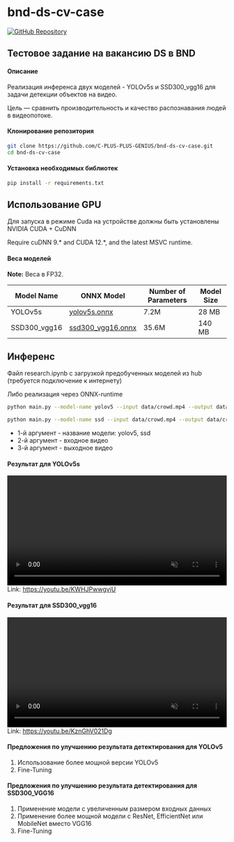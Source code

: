 # bnd-ds-cv-case

[![GitHub Repository](https://img.shields.io/badge/GitHub-Repository-blue?logo=github)](https://github.com/C-PLUS-PLUS-GENIUS/bnd-ds-cv-case)

## Тестовое задание на вакансию DS в BND

#### Описание
Реализация инференса двух моделей - YOLOv5s и SSD300_vgg16 для задачи детекции объектов на видео. 

Цель — сравнить производительность и качество распознавания людей в видеопотоке.

#### Клонирование репозитория

```bash
git clone https://github.com/C-PLUS-PLUS-GENIUS/bnd-ds-cv-case.git
cd bnd-ds-cv-case
```

#### Установка необходимых библиотек

```bash
pip install -r requirements.txt
```

## Использование GPU

Для запуска в режиме Cuda на устройстве должны быть установлены NVIDIA CUDA + CuDNN

Require cuDNN 9.* and CUDA 12.*, and the latest MSVC runtime.

#### Веса моделей

**Note:** Веса в FP32.

| Model Name   | ONNX Model                                                                                                     | Number of Parameters | Model Size |
| ------------ | -------------------------------------------------------------------------------------------------------------- | -------------------- | ---------- |
| YOLOv5s      | [yolov5s.onnx](https://github.com/C-PLUS-PLUS-GENIUS/bnd-ds-cv-case/tree/main/weights/yolov5s.onnx)            | 7.2M                 | 28 MB      |
| SSD300_vgg16 | [ssd300_vgg16.onnx](https://github.com/C-PLUS-PLUS-GENIUS/bnd-ds-cv-case/tree/main/weights/ssd300_vgg16.onnx)  | 35.6M                | 140 MB     |

## Инференс

Файл research.ipynb с загрузкой предобученных моделей из hub (требуется подключение к интернету)

Либо реализация через ONNX-runtime


```bash
python main.py --model-name yolov5 --input data/crowd.mp4 --output data/crowd_yolov5.mp4

python main.py --model-name ssd --input data/crowd.mp4 --output data/crowd_ssd.mp4
```

- 1-й аргумент - название модели: yolov5, ssd
- 2-й аргумент - входное видео
- 3-й аргумент - выходное видео

#### Результат для YOLOv5s
<video controls autoplay loop src="https://github.com/user-attachments/assets/17eff7ee-439d-46bd-8be3-9b1b26699c22" muted="false" width="100%"></video>
Link: https://youtu.be/KWHJPwwgvjU

#### Результат для SSD300_vgg16
<video controls autoplay loop src="https://github.com/user-attachments/assets/1bf52331-f117-4381-8653-89e99cd76101" muted="false" width="100%"></video>
Link: https://youtu.be/KznGhV021Dg

#### Предложения по улучшению результата детектирования для YOLOv5
1. Использование более мощной версии YOLOv5
2. Fine-Tuning 

#### Предложения по улучшению результата детектирования для SSD300_VGG16
1. Применение модели с увеличенным размером входных данных
2. Применение более мощной модели с ResNet, EfficientNet или MobileNet вместо VGG16
2. Fine-Tuning 

